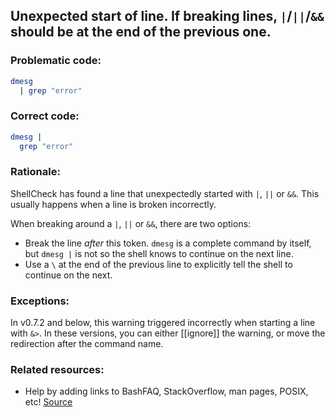 ## Unexpected start of line. If breaking lines, `|`/`||`/`&&` should be at the end of the previous one.

### Problematic code:

```sh
dmesg
  | grep "error"
```

### Correct code:

```sh
dmesg |
  grep "error"
```

### Rationale:

ShellCheck has found a line that unexpectedly started with `|`, `||` or `&&`. This usually happens when a line is broken incorrectly.

When breaking around a `|`, `||` or `&&`, there are two options:

* Break the line *after* this token. `dmesg` is a complete command by itself, but `dmesg |` is not so the shell knows to continue on the next line.
* Use a `\` at the end of the previous line to explicitly tell the shell to continue on the next.

### Exceptions:

In v0.7.2 and below, this warning triggered incorrectly when starting a line with `&>`. In these versions, you can either [[ignore]] the warning, or move the redirection after the command name.

### Related resources:

* Help by adding links to BashFAQ, StackOverflow, man pages, POSIX, etc!
[Source](https://github.com/koalaman/shellcheck/wiki/SC1133)

